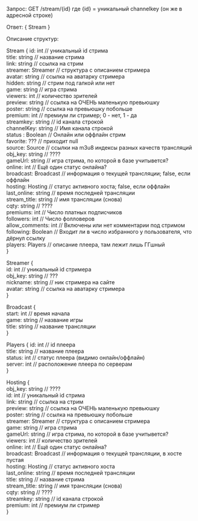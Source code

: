 Запрос: 
GET /stream/{id}
где {id} = уникальный channelkey (он же в адресной строке)

Ответ:
{ Stream }

Описание структур:

Stream {
 id: int // уникальный id стрима  
 title: string // название стрима  
 link: string // ссылка на стрим  
 streamer: Streamer // структура  с описанием стримера  
 avatar: string // ссылка на аватарку стримера  
 hidden: string // стрим под галкой или нет  
 game: string // игра стрима  
 viewers: int // количество зрителей  
 preview: string // ссылка на ОЧЕНЬ маленькую превьюшку  
 poster: string // ссылка на превьюшку побольше  
 premium: int // премиум ли стример; 0 - нет, 1 - да  
 streamkey: string // id канала строкой  
 channelKey: string // Имя канала строкой  
 status : Boolean // Онлайн или оффлайн стрим  
 favorite: ??? // приходит null  
 source: Source // ссылки на m3u8 индексы разных качеств трансляций  
 obj_key: string // ????  
 gameUrl: string // игра стрима, по которой в базе учитывется?  
 online: int // Ещё один статус онлайна?  
 broadcast: Broadcast // информация о текущей трансляции; false, если оффлайн  
 hosting: Hosting // статус активного хоста; false, если оффлайн  
 last_online: string // время последней трансляции  
 stream_title: string // имя трансляции (снова)  
 cqty: string // ????  
 premiums: int // Число платных подписчиков  
 followers: int // Число фолловеров  
 allow_comments: int // Включены или нет комментарии под стримом  
 following: Boolean // Входит ли в число избранного у пользователя, что дёрнул ссылку  
 players: Players // описание плеера, там лежит лишь ГГшный  
}

Streamer {  
  id: int // уникальный id стримера  
  obj_key: string // ???  
  nickname: string // ник стримера на сайте  
  avatar: string // ссылка на аватарку стримера  
}

Broadcast {  
  start: int // время начала  
  game: string // название игры  
  title: string // название трансляции  
}

Players {
  id: int // id плеера  
  title: string // название плеера  
  status: int // статус плеера (видимо онлайн/оффлайн)  
  server: int // расположение плеера по серверам  
}

Hosting {  
  obj_key: string // ????  
  id: int // уникальный id стрима  
  link: string // ссылка на стрим  
  preview: string // ссылка на ОЧЕНЬ маленькую превьюшку  
  poster: string // ссылка на превьюшку побольше  
  streamer: Streamer // структура с описанием стримера  
  game: string // игра стрима  
  gameUrl: string // игра стрима, по которой в базе учитывется?  
  viewers: int // количество зрителей  
  online: int // Ещё один статус онлайна?  
  broadcast: Broadcast // информация о текущей трансляции, в хосте пустая  
  hosting: Hosting // статус активного хоста  
  last_online: string // время последней трансляции  
  title: string // название стрима  
  stream_title: string // имя трансляции (снова)  
  cqty: string // ????  
  streamkey: string // id канала строкой  
  premium: int // премиум ли стример  
}
